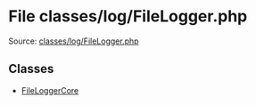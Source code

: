 File classes/log/FileLogger.php
=========
Source: [classes/log/FileLogger.php](https://github.com/PrestaShop/PrestaShop/blob/1.6.1.1/classes/log/FileLogger.php)


Classes
-------

* [FileLoggerCore](class.FileLoggerCore)

